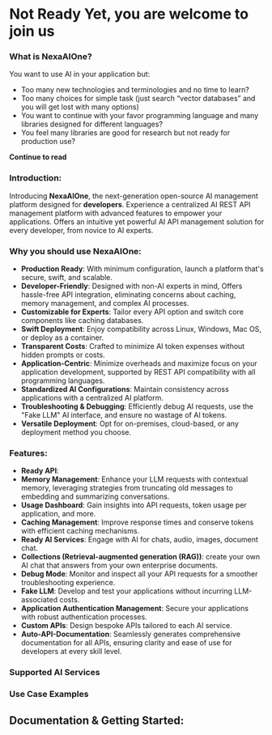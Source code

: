 # Not Ready Yet, you are welcome to join us

### What is **NexaAIOne**?
You want to use AI in your application but:
- Too many new technologies and terminologies and no time to learn?
- Too many choices for simple task (just search “vector databases” and you will get lost with many options)
- You want to continue with your favor programming language and many libraries designed for different languages?
- You feel many libraries are good for research but not ready for production use?

**Continue to read**



### Introduction:

Introducing **NexaAIOne**, the next-generation open-source AI management platform designed for **developers**. Experience a centralized AI REST API management platform with advanced features to empower your applications. Offers an intuitive yet powerful AI API management solution for every developer, from novice to AI experts.


### Why you should use **NexaAIOne**:

- **Production Ready**: With minimum configuration, launch a platform that's secure, swift, and scalable.
- **Developer-Friendly**: Designed with non-AI experts in mind, Offers hassle-free API integration, eliminating concerns about caching, memory management, and complex AI processes.
- **Customizable for Experts**: Tailor every API option and switch core components like caching databases.
- **Swift Deployment**: Enjoy compatibility across Linux, Windows, Mac OS, or deploy as a container.
- **Transparent Costs**: Crafted to minimize AI token expenses without hidden prompts or costs.
- **Application-Centric**: Minimize overheads and maximize focus on your application development, supported by REST API compatibility with all programming languages.
- **Standardized AI Configurations**: Maintain consistency across applications with a centralized AI platform.
- **Troubleshooting & Debugging**: Efficiently debug AI requests, use the "Fake LLM" AI interface, and ensure no wastage of AI tokens.
- **Versatile Deployment**: Opt for on-premises, cloud-based, or any deployment method you choose.

### Features:

- **Ready API**:
- **Memory Management**: Enhance your LLM requests with contextual memory, leveraging strategies from truncating old messages to embedding and summarizing conversations.
- **Usage Dashboard**: Gain insights into API requests, token usage per application, and more.
- **Caching Management**: Improve response times and conserve tokens with efficient caching mechanisms.
- **Ready AI Services**: Engage with AI for chats, audio, images, document chat.
- **Collections (Retrieval-augmented generation (RAG))**: create your own AI chat that answers from your own enterprise documents.
- **Debug Mode**: Monitor and inspect all your API requests for a smoother troubleshooting experience.
- **Fake LLM**: Develop and test your applications without incurring LLM-associated costs.
- **Application Authentication Management**: Secure your applications with robust authentication processes.
- **Custom APIs**: Design bespoke APIs tailored to each AI service.
- **Auto-API-Documentation**: Seamlessly generates comprehensive documentation for all APIs, ensuring clarity and ease of use for developers at every skill level.

### Supported AI Services

### Use Case Examples

## Documentation & Getting Started:
